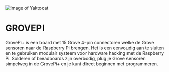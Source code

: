 ![Image of Yaktocat](https://static.generation-robots.com/7399/grovepi-plus-sensor-interface-module-for-raspberry-pi.jpg)

# GROVEPI

GrovePi+ is een board met 15 Grove 4-pin connectoren welke de Grove sensoren naar de Raspberry Pi brengen. Het is een eenvoudig aan te sluiten en te gebruiken modulair systeem voor hardware hacking met de Raspberry Pi. Solderen of breadboards zijn overbodig, plug je Grove sensoren simpelweg in de GrovePi+ en je kunt direct beginnen met programmeren.

